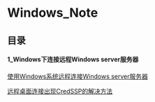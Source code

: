 # Windows_Note

## 目录

#### 1_Windows下连接远程Windows server服务器

[使用Windows系统远程连接Windows server服务器](https://www.cnblogs.com/jpfss/p/10905340.html)

[远程桌面连接出现CredSSP的解决方法](https://www.cnblogs.com/yjp372928571/p/11430288.html)